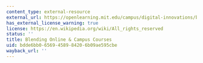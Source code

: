 ```yaml
---
content_type: external-resource
external_url: https://openlearning.mit.edu/campus/digital-innovations/blending-online-campus-courses
has_external_license_warning: true
license: https://en.wikipedia.org/wiki/All_rights_reserved
status: ''
title: Blending Online & Campus Courses
uid: bdde6bb0-6569-4589-8420-6b09ae595cbe
wayback_url: ''
---
```

